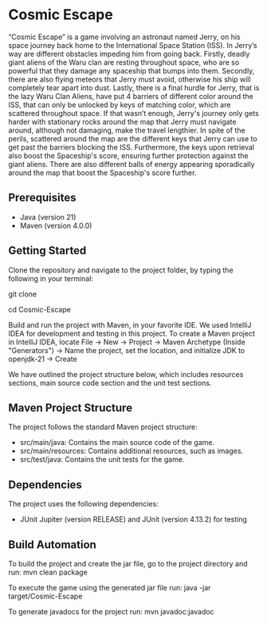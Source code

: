 # Cosmic Escape
“Cosmic Escape” is a game involving an astronaut named Jerry, on his space journey back home to the International Space Station (ISS). In Jerry’s way are different obstacles impeding him from going back. Firstly, deadly giant aliens of the Waru clan are resting throughout space, who are so powerful that they damage any spaceship that bumps into them. Secondly, there are also flying meteors that Jerry must avoid, otherwise his ship will completely tear apart into dust. Lastly, there is a final hurdle for Jerry, that is the lazy Waru Clan Aliens, have put 4 barriers of different color around the ISS, 
that can only be unlocked by keys of matching color, which are scattered throughout space. If that wasn’t enough, Jerry's journey only gets harder with 
stationary rocks around the map that Jerry must navigate around, although not damaging, make the travel lengthier. 
In spite of the perils, scattered around the map are the different keys that Jerry can use to get past the barriers blocking the ISS. 
Furthermore, the keys upon retrieval also boost the Spaceship's score, ensuring further protection against the giant aliens. 
There are also different balls of energy appearing sporadically around the map that boost the Spaceship's score further.


## Prerequisites

- Java (version 21)
- Maven (version 4.0.0)


## Getting Started

Clone the repository and navigate to the project folder, by typing the following in your terminal:

git clone 

cd Cosmic-Escape

Build and run the project with Maven, in your favorite IDE. We used IntelliJ IDEA for development and testing in this project.
To create a Maven project in IntelliJ IDEA, locate File → New → Project → Maven Archetype (Inside "Generators") → Name the project, set the location, and initialize JDK to openjdk-21 → Create

We have outlined the project structure below, which includes resources sections, main source code section and the unit test sections.
## Maven Project Structure

The project follows the standard Maven project structure:

- src/main/java: Contains the main source code of the game.
- src/main/resources: Contains additional resources, such as images.
- src/test/java: Contains the unit tests for the game.

## Dependencies

The project uses the following dependencies:

- JUnit Jupiter (version RELEASE) and JUnit (version 4.13.2) for testing

## Build Automation

To build the project and create the jar file, go to the project directory and run: mvn clean package

To execute the game using the generated jar file run: java -jar target/Cosmic-Escape

To generate javadocs for the project run: mvn javadoc:javadoc
